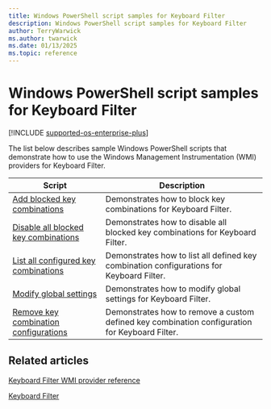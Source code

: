 ```yaml
---
title: Windows PowerShell script samples for Keyboard Filter
description: Windows PowerShell script samples for Keyboard Filter
author: TerryWarwick
ms.author: twarwick
ms.date: 01/13/2025
ms.topic: reference
---
```


# Windows PowerShell script samples for Keyboard Filter

[!INCLUDE [supported-os-enterprise-plus](../../../includes/iot/supported-os-enterprise-plus.md)]

The list below describes sample Windows PowerShell scripts that demonstrate how to use the Windows Management Instrumentation (WMI) providers for Keyboard Filter.

| Script | Description |
| ------ | ----------- |
| [Add blocked key combinations](keyboardfilter-add-blocked-key-combinations.md) | Demonstrates how to block key combinations for Keyboard Filter.|
| [Disable all blocked key combinations](disable-all-blocked-key-combinations.md) | Demonstrates how to disable all blocked key combinations for Keyboard Filter. |
| [List all configured key combinations](keyboardfilter-list-all-configured-key-combinations.md) | Demonstrates how to list all defined key combination configurations for Keyboard Filter. |
| [Modify global settings](modify-global-settings.md) | Demonstrates how to modify global settings for Keyboard Filter. |
| [Remove key combination configurations](remove-key-combination-configurations.md) | Demonstrates how to remove a custom defined key combination configuration for Keyboard Filter. |

## Related articles

[Keyboard Filter WMI provider reference](keyboardfilter-wmi-provider-reference.md)

[Keyboard Filter](index.md)
